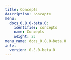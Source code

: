 ```yaml
---
title: Concepts
description: Concepts
menu:
  docs_0.8.0-beta.0:
    identifier: concepts
    name: Concepts
    weight: 20
menu_name: docs_0.8.0-beta.0
info:
  version: 0.8.0-beta.0
---
```


